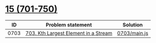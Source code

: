 # [15 (701-750)](https://leetcode.com/problemset/all/#page-15)


| ID   | Problem statement                        | Solution                     |
|------|------------------------------------------|------------------------------|
| 0703 | [703. Kth Largest Element in a Stream]() | [0703/main.js](0703/main.js) |

